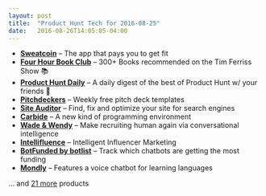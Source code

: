 ```yaml
---
layout: post
title:  "Product Hunt Tech for 2016-08-25"
date:   2016-08-26T14:05:05-04:00
---
```


* **[Sweatcoin](https://www.producthunt.com/tech/sweatcoin?utm_campaign=producthunt-api&utm_medium=api&utm_source=Application%3A+Daily+Digest+RSS+%28ID%3A+3202%29)** – The app that pays you to get fit
* **[Four Hour Book Club](https://www.producthunt.com/tech/four-hour-book-club?utm_campaign=producthunt-api&utm_medium=api&utm_source=Application%3A+Daily+Digest+RSS+%28ID%3A+3202%29)** – 300+ Books recommended on the Tim Ferriss Show 📚
* **[Product Hunt Daily](https://www.producthunt.com/tech/product-hunt-daily?utm_campaign=producthunt-api&utm_medium=api&utm_source=Application%3A+Daily+Digest+RSS+%28ID%3A+3202%29)** – A daily digest of the best of Product Hunt w/ your friends 💌
* **[Pitchdeckers](https://www.producthunt.com/tech/pitchdeckers?utm_campaign=producthunt-api&utm_medium=api&utm_source=Application%3A+Daily+Digest+RSS+%28ID%3A+3202%29)** – Weekly free pitch deck templates
* **[Site Auditor](https://www.producthunt.com/tech/site-auditor?utm_campaign=producthunt-api&utm_medium=api&utm_source=Application%3A+Daily+Digest+RSS+%28ID%3A+3202%29)** – Find, fix and optimize your site for search engines
* **[Carbide](https://www.producthunt.com/tech/carbide?utm_campaign=producthunt-api&utm_medium=api&utm_source=Application%3A+Daily+Digest+RSS+%28ID%3A+3202%29)** – A new kind of programming environment
* **[Wade & Wendy](https://www.producthunt.com/tech/wade-wendy?utm_campaign=producthunt-api&utm_medium=api&utm_source=Application%3A+Daily+Digest+RSS+%28ID%3A+3202%29)** – Make recruiting human again via conversational intelligence
* **[Intellifluence](https://www.producthunt.com/tech/intellifluence?utm_campaign=producthunt-api&utm_medium=api&utm_source=Application%3A+Daily+Digest+RSS+%28ID%3A+3202%29)** – Intelligent Influencer Marketing
* **[BotFunded by botlist](https://www.producthunt.com/tech/botfunded-by-botlist?utm_campaign=producthunt-api&utm_medium=api&utm_source=Application%3A+Daily+Digest+RSS+%28ID%3A+3202%29)** – Track which chatbots are getting the most funding
* **[Mondly](https://www.producthunt.com/tech/mondly-2?utm_campaign=producthunt-api&utm_medium=api&utm_source=Application%3A+Daily+Digest+RSS+%28ID%3A+3202%29)** – Features a voice chatbot for learning languages

… and [21 more](https://www.producthunt.com/tech) products